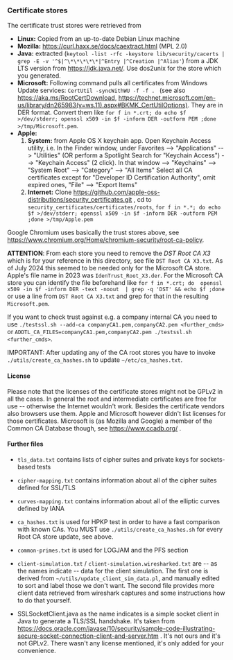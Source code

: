 
### Certificate stores

The certificate trust stores were retrieved from

* **Linux:** Copied from an up-to-date Debian Linux machine
* **Mozilla:** https://curl.haxx.se/docs/caextract.html (MPL 2.0)
* **Java:** extracted (``keytool -list -rfc -keystore lib/security/cacerts | grep -E -v '^$|^\*\*\*\*\*|^Entry |^Creation |^Alias'``) from a JDK LTS version from https://jdk.java.net/. Use dos2unix for the store which you generated.
* **Microsoft:** Following command pulls all certificates from Windows Update services: ``CertUtil -syncWithWU -f -f . `` (see also https://aka.ms/RootCertDownload, https://technet.microsoft.com/en-us/library/dn265983(v=ws.11).aspx#BKMK_CertUtilOptions). They are in DER format. Convert them like ``for f in *.crt; do echo $f >/dev/stderr; openssl x509 -in $f -inform DER -outform PEM ;done >/tmp/Microsoft.pem``.
* **Apple:**
    1. __System:__ from Apple OS X keychain app.  Open Keychain Access utility, i.e.
  In the Finder window, under Favorites --> "Applications" --> "Utilities"
  (OR perform a Spotlight Search for "Keychain Access")
  --> "Keychain Access" (2 click). In that window --> "Keychains" --> "System Root"
  --> "Category" --> "All Items"
  Select all CA certificates except for "Developer ID Certification Authority", omit expired ones,  "File" --> "Export Items"
    2. __Internet:__ Clone https://github.com/apple-oss-distributions/security_certificates.git , cd to ``security_certificates/certificates/roots``, ``for f in *.*; do echo $f >/dev/stderr; openssl x509 -in $f -inform DER -outform PEM ;done >/tmp/Apple.pem``

Google Chromium uses basically the trust stores above, see https://www.chromium.org/Home/chromium-security/root-ca-policy.

**ATTENTION**: From each store you need to remove the _DST Root CA X3_ which is for your reference in this directory, see file ``DST Root CA X3.txt``. As of July 2024 this seemed to be needed only for the Microsoft CA store. Apple's file name in 2023 was ``IdenTrust_Root_X3.der``. For the Microsoft CA store you can identify the file beforehand like ``for f in *.crt; do  openssl x509 -in $f -inform DER -text -noout  | grep -q 'DST' && echo $f ;done`` or use a line from ``DST Root CA X3.txt`` and grep for that in the resulting ``Microsoft.pem``.

If you want to check trust against e.g. a company internal CA you need to use ``./testssl.sh --add-ca companyCA1.pem,companyCA2.pem <further_cmds>`` or ``ADDTL_CA_FILES=companyCA1.pem,companyCA2.pem ./testssl.sh <further_cmds>``.

IMPORTANT: After updating any of the CA root stores you have to invoke ``./utils/create_ca_hashes.sh`` to update ``~/etc/ca_hashes.txt``.


#### License

Please note that the licenses of the certificate stores might not be GPLv2 in all the cases. In general the root and intermediate certificates are free for use -- otherwise the Internet wouldn't work. Besides the certificate vendors also browsers use them. Apple and Microsoft however didn't list licenses for those certificates. Microsoft is (as Mozilla and Google) a member of the Common CA Database though, see https://www.ccadb.org/ .


#### Further files

* ``tls_data.txt`` contains lists of cipher suites and private keys for sockets-based tests

* ``cipher-mapping.txt`` contains information about all of the cipher suites defined for SSL/TLS

* ``curves-mapping.txt`` contains information about all of the elliptic curves defined by IANA

* ``ca_hashes.txt`` is used for HPKP test in order to have a fast comparison with known CAs. You MUST
   use ``./utils/create_ca_hashes.sh`` for every Root CA store update, see above.

* ``common-primes.txt`` is used for LOGJAM and the PFS section

* ``client-simulation.txt`` / ``client-simulation.wiresharked.txt`` are -- as the names indicate -- data for the client simulation.
  The first one is derived from ``~/utils/update_client_sim_data.pl``, and manually edited to sort and label those we don't want.
  The second file provides more client data retrieved from wireshark captures and some instructions how to do that yourself.

* SSLSocketClient.java as the name indicates is a simple socket client in Java to generate a TLS/SSL handshake. It's taken from
  https://docs.oracle.com/javase/10/security/sample-code-illustrating-secure-socket-connection-client-and-server.htm . It's not
  ours and it's not GPLv2. There wasn't any license mentioned, it's only added for your convenience.


